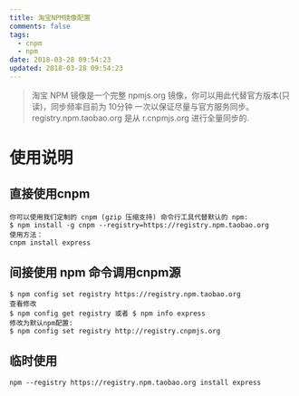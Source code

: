 ```yaml
---
title: 淘宝NPM镜像配置
comments: false
tags:
  - cnpm
  - npm
date: 2018-03-28 09:54:23
updated: 2018-03-28 09:54:23
---
```


> 淘宝 NPM 镜像是一个完整 npmjs.org 镜像，你可以用此代替官方版本(只读)，同步频率目前为 10分钟 一次以保证尽量与官方服务同步。registry.npm.taobao.org 是从 r.cnpmjs.org 进行全量同步的.

# 使用说明

## 直接使用cnpm
```
你可以使用我们定制的 cnpm (gzip 压缩支持) 命令行工具代替默认的 npm:
$ npm install -g cnpm --registry=https://registry.npm.taobao.org
使用方法：
cnpm install express
```

## 间接使用 npm 命令调用cnpm源
```
$ npm config set registry https://registry.npm.taobao.org
查看修改
$ npm config get registry 或者 $ npm info express
修改为默认npm配置:
$ npm config set registry http://registry.cnpmjs.org
```

## 临时使用
```
npm --registry https://registry.npm.taobao.org install express
```